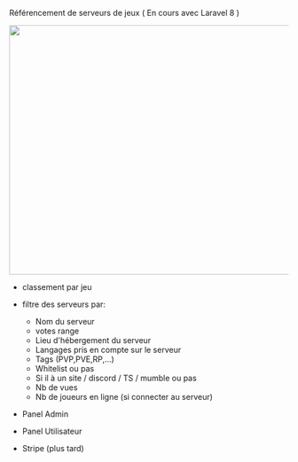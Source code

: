 Référencement de serveurs de jeux ( En cours avec Laravel 8 )

<img src="http://image.noelshack.com/fichiers/2022/14/2/1649166761-screenshot-7.jpg" width="600" height="450">

- classement par jeu
- filtre des serveurs par:
  	- Nom du serveur
  	- votes range
  	- Lieu d'hébergement du serveur
  	- Langages pris en compte sur le serveur
  	- Tags (PVP,PVE,RP,...)
  	- Whitelist ou pas
  	- Si il à un site / discord / TS / mumble ou pas
  	- Nb de vues
  	- Nb de joueurs en ligne (si connecter au serveur)

- Panel Admin
- Panel Utilisateur
- Stripe (plus tard)
